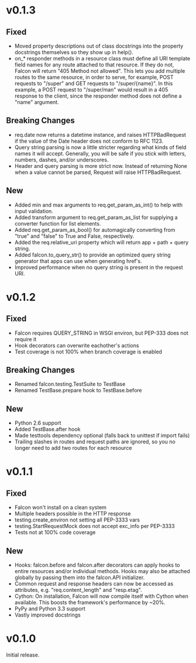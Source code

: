 # v0.1.3 #

## Fixed ##

* Moved property descriptions out of class docstrings into the property docstrings themselves so they show up in help().
* on_* responder methods in a resource class must define all URI template field names for any route attached to that resource. If they do not, Falcon will return "405 Method not allowed". This lets you add multiple routes to the same resource, in order to serve, for example, POST requests to "/super" and GET requests to "/super/{name}". In this example, a POST request to "/super/man" would result in a 405 response to the client, since the responder method does not define a "name" argument.

## Breaking Changes ##

* req.date now returns a datetime instance, and raises HTTPBadRequest if the value of the Date header does not conform to RFC 1123.
* Query string parsing is now a little stricter regarding what kinds of field names it will accept. Generally, you will be safe if you stick with letters, numbers, dashes, and/or underscores.
* Header and query parsing is more strict now. Instead of returning None when a value cannot be parsed, Request will raise HTTPBadRequest.

## New ##

* Added min and max arguments to req.get_param_as_int() to help with input validation.
* Added transform argument to req.get_param_as_list for supplying a converter function for list elements.
* Added req.get_param_as_bool() for automagically converting from "true" and "false" to True and False, respectively.
* Added the req.relative_uri property which will return app + path + query string.
* Added falcon.to_query_str() to provide an optimized query string generator that apps can use when generating href's.
* Improved performance when no query string is present in the request URI.

# v0.1.2 #

## Fixed ##

* Falcon requires QUERY_STRING in WSGI environ, but PEP-333 does not require it
* Hook decorators can overwrite eachother's actions
* Test coverage is not 100% when branch coverage is enabled

## Breaking Changes ##

* Renamed falcon.testing.TestSuite to TestBase
* Renamed TestBase.prepare hook to TestBase.before

## New ##

* Python 2.6 support
* Added TestBase.after hook
* Made testtools dependency optional (falls back to unittest if import fails)
* Trailing slashes in routes and request paths are ignored, so you no longer need to add two routes for each resource

# v0.1.1 #

## Fixed ##

* Falcon won't install on a clean system
* Multiple headers possible in the HTTP response
* testing.create_environ not setting all PEP-3333 vars
* testing.StartRequestMock does not accept exc_info per PEP-3333
* Tests not at 100% code coverage

## New ##

* Hooks: falcon.before and falcon.after decorators can apply hooks to entire resources and/or individual methods. Hooks may also be attached globally by passing them into the falcon.API initializer.
* Common request and response headers can now be accessed as attributes, e.g. "req.content_length" and "resp.etag".
* Cython: On installation, Falcon will now compile itself with Cython when available. This boosts the framework's performance by ~20%.
* PyPy and Python 3.3 support
* Vastly improved docstrings

# v0.1.0 #

Initial release.